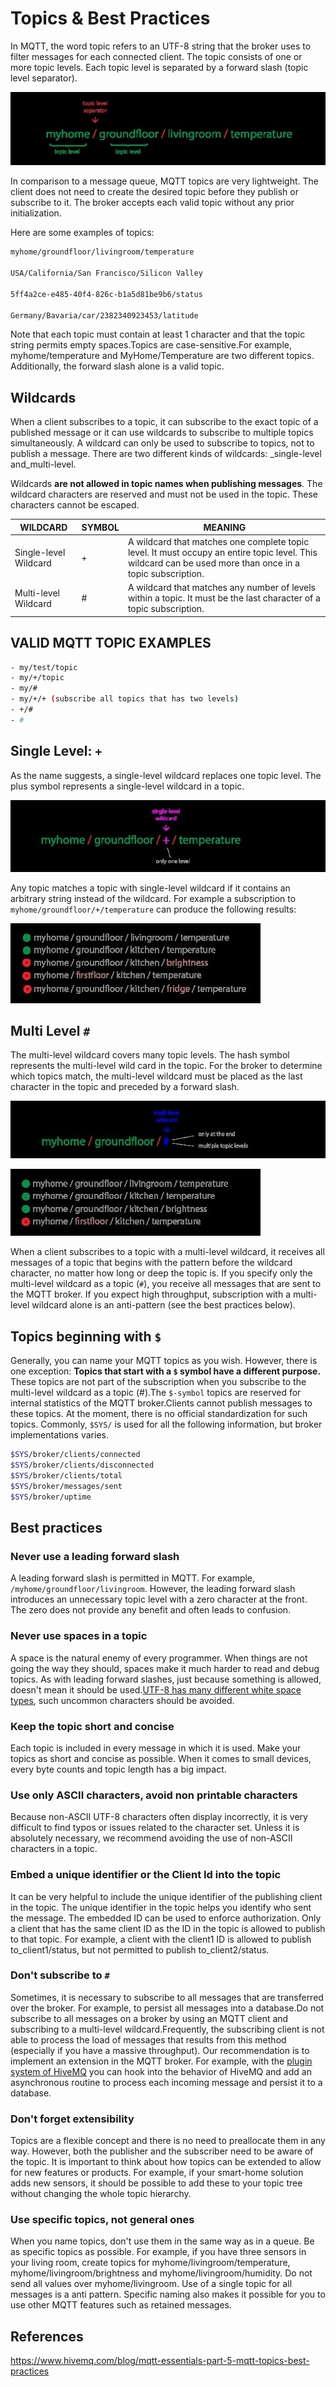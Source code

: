 # Topics & Best Practices

In MQTT, the word topic refers to an UTF-8 string that the broker uses to filter messages for each connected client. The topic consists of one or more topic levels. Each topic level is separated by a forward slash (topic level separator).

![image](../../media/Topics-&-Best-Practices-image1.jpg)

In comparison to a message queue, MQTT topics are very lightweight. The client does not need to create the desired topic before they publish or subscribe to it. The broker accepts each valid topic without any prior initialization.

Here are some examples of topics:

```bash
myhome/groundfloor/livingroom/temperature

USA/California/San Francisco/Silicon Valley

5ff4a2ce-e485-40f4-826c-b1a5d81be9b6/status

Germany/Bavaria/car/2382340923453/latitude
```

Note that each topic must contain at least 1 character and that the topic string permits empty spaces.Topics are case-sensitive.For example, myhome/temperature and MyHome/Temperature are two different topics. Additionally, the forward slash alone is a valid topic.

## Wildcards

When a client subscribes to a topic, it can subscribe to the exact topic of a published message or it can use wildcards to subscribe to multiple topics simultaneously. A wildcard can only be used to subscribe to topics, not to publish a message. There are two different kinds of wildcards: _single-level and_multi-level.

Wildcards **are not allowed in topic names when publishing messages**. The wildcard characters are reserved and must not be used in the topic. These characters cannot be escaped.

| **WILDCARD**          | **SYMBOL** | **MEANING**                                                                                                                                               |
|-------------|----------|-------------------------------------------------|
| Single-level Wildcard | +         | A wildcard that matches one complete topic level. It must occupy an entire topic level. This wildcard can be used more than once in a topic subscription. |
| Multi-level Wildcard  | #         | A wildcard that matches any number of levels within a topic. It must be the last character of a topic subscription.                                       |

## VALID MQTT TOPIC EXAMPLES

```bash
- my/test/topic
- my/+/topic
- my/#
- my/+/+ (subscribe all topics that has two levels)
- +/#
- #
```

## Single Level: `+`

As the name suggests, a single-level wildcard replaces one topic level. The plus symbol represents a single-level wildcard in a topic.

![image](../../media/Topics-&-Best-Practices-image2.jpg)

Any topic matches a topic with single-level wildcard if it contains an arbitrary string instead of the wildcard. For example a subscription to `myhome/groundfloor/+/temperature` can produce the following results:

![image](../../media/Topics-&-Best-Practices-image3.jpg)

## Multi Level `#`

The multi-level wildcard covers many topic levels. The hash symbol represents the multi-level wild card in the topic. For the broker to determine which topics match, the multi-level wildcard must be placed as the last character in the topic and preceded by a forward slash.

![image](../../media/Topics-&-Best-Practices-image4.jpg)

![image](../../media/Topics-&-Best-Practices-image5.jpg)

When a client subscribes to a topic with a multi-level wildcard, it receives all messages of a topic that begins with the pattern before the wildcard character, no matter how long or deep the topic is. If you specify only the multi-level wildcard as a topic (`#`), you receive all messages that are sent to the MQTT broker. If you expect high throughput, subscription with a multi-level wildcard alone is an anti-pattern (see the best practices below).

## Topics beginning with `$`

Generally, you can name your MQTT topics as you wish. However, there is one exception: **Topics that start with a `$` symbol have a different purpose.** These topics are not part of the subscription when you subscribe to the multi-level wildcard as a topic (#).The `$-symbol` topics are reserved for internal statistics of the MQTT broker.Clients cannot publish messages to these topics. At the moment, there is no official standardization for such topics. Commonly, `$SYS/` is used for all the following information, but broker implementations varies.

```bash
$SYS/broker/clients/connected
$SYS/broker/clients/disconnected
$SYS/broker/clients/total
$SYS/broker/messages/sent
$SYS/broker/uptime
```

## Best practices

### Never use a leading forward slash

A leading forward slash is permitted in MQTT. For example, `/myhome/groundfloor/livingroom`. However, the leading forward slash introduces an unnecessary topic level with a zero character at the front. The zero does not provide any benefit and often leads to confusion.

### Never use spaces in a topic

A space is the natural enemy of every programmer. When things are not going the way they should, spaces make it much harder to read and debug topics. As with leading forward slashes, just because something is allowed, doesn't mean it should be used.[UTF-8 has many different white space types](http://www.cs.tut.fi/~jkorpela/chars/spaces.html), such uncommon characters should be avoided.

### Keep the topic short and concise

Each topic is included in every message in which it is used. Make your topics as short and concise as possible. When it comes to small devices, every byte counts and topic length has a big impact.

### Use only ASCII characters, avoid non printable characters

Because non-ASCII UTF-8 characters often display incorrectly, it is very difficult to find typos or issues related to the character set. Unless it is absolutely necessary, we recommend avoiding the use of non-ASCII characters in a topic.

### Embed a unique identifier or the Client Id into the topic

It can be very helpful to include the unique identifier of the publishing client in the topic. The unique identifier in the topic helps you identify who sent the message. The embedded ID can be used to enforce authorization. Only a client that has the same client ID as the ID in the topic is allowed to publish to that topic. For example, a client with the client1 ID is allowed to publish to_client1/status, but not permitted to publish to_client2/status.

### Don't subscribe to `#`

Sometimes, it is necessary to subscribe to all messages that are transferred over the broker. For example, to persist all messages into a database.Do not subscribe to all messages on a broker by using an MQTT client and subscribing to a multi-level wildcard.Frequently, the subscribing client is not able to process the load of messages that results from this method (especially if you have a massive throughput). Our recommendation is to implement an extension in the MQTT broker. For example, with the [plugin system of HiveMQ](https://www.hivemq.com/extensions) you can hook into the behavior of HiveMQ and add an asynchronous routine to process each incoming message and persist it to a database.

### Don't forget extensibility

Topics are a flexible concept and there is no need to preallocate them in any way. However, both the publisher and the subscriber need to be aware of the topic. It is important to think about how topics can be extended to allow for new features or products. For example, if your smart-home solution adds new sensors, it should be possible to add these to your topic tree without changing the whole topic hierarchy.

### Use specific topics, not general ones

When you name topics, don't use them in the same way as in a queue. Be as specific topics as possible. For example, if you have three sensors in your living room, create topics for myhome/livingroom/temperature, myhome/livingroom/brightness and myhome/livingroom/humidity. Do not send all values over myhome/livingroom. Use of a single topic for all messages is a anti pattern. Specific naming also makes it possible for you to use other MQTT features such as retained messages.

## References

https://www.hivemq.com/blog/mqtt-essentials-part-5-mqtt-topics-best-practices
